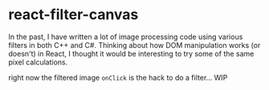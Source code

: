 # react-filter-canvas
In the past, I have written a lot of image processing code using various filters in both C++ and C#. Thinking about how DOM manipulation works (or doesn't) in React, I thought it would be interesting to try some of the same pixel calculations.


right now the filtered image `onClick` is the hack to do a filter... WIP
